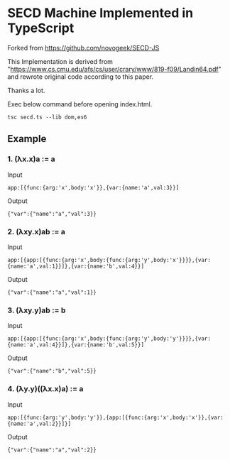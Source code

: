 # SECD Machine Implemented in TypeScript

Forked from https://github.com/novogeek/SECD-JS

This Implementation is derived from "https://www.cs.cmu.edu/afs/cs/user/crary/www/819-f09/Landin64.pdf" and rewrote original code according to this paper.

Thanks a lot.

Exec below command before opening index.html.

```
tsc secd.ts --lib dom,es6
```

## Example

### 1. (λx.x)a := a

Input 

```
app:[{func:{arg:'x',body:'x'}},{var:{name:'a',val:3}}]
```

Output

```
{"var":{"name":"a","val":3}}
```

### 2. (λxy.x)ab := a

Input

```
app:[{app:[{func:{arg:'x',body:{func:{arg:'y',body:'x'}}}},{var:{name:'a',val:1}}]},{var:{name:'b',val:4}}]
```

Output

```
{"var":{"name":"a","val":1}}
```

### 3. (λxy.y)ab := b

Input

```
app:[{app:[{func:{arg:'x',body:{func:{arg:'y',body:'y'}}}},{var:{name:'a',val:4}}]},{var:{name:'b',val:5}}]
```

Output

```
{"var":{"name":"b","val":5}}
```

### 4. (λy.y)((λx.x)a) := a

Input

```
app:[{func:{arg:'y',body:'y'}},{app:[{func:{arg:'x',body:'x'}},{var:{name:'a',val:2}}]}]
```

Output

```
{"var":{"name":"a","val":2}}
```
